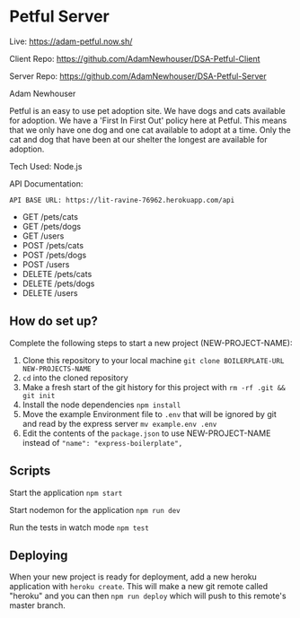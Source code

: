 # Petful Server

Live: https://adam-petful.now.sh/

Client Repo: https://github.com/AdamNewhouser/DSA-Petful-Client

Server Repo: https://github.com/AdamNewhouser/DSA-Petful-Server

Adam Newhouser

Petful is an easy to use pet adoption site. We have dogs and cats available for adoption. We have a 'First In First Out' policy here at Petful. This means that we only have one dog and one cat available to adopt at a time. Only the cat and dog that have been at our shelter the longest are available for adoption.

Tech Used: Node.js

API Documentation:

    API BASE URL: https://lit-ravine-76962.herokuapp.com/api

- GET /pets/cats
- GET /pets/dogs
- GET /users
- POST /pets/cats
- POST /pets/dogs
- POST /users
- DELETE /pets/cats
- DELETE /pets/dogs
- DELETE /users



## How do set up?

Complete the following steps to start a new project (NEW-PROJECT-NAME):

1. Clone this repository to your local machine `git clone BOILERPLATE-URL NEW-PROJECTS-NAME`
2. `cd` into the cloned repository
3. Make a fresh start of the git history for this project with `rm -rf .git && git init`
4. Install the node dependencies `npm install`
5. Move the example Environment file to `.env` that will be ignored by git and read by the express server `mv example.env .env`
6. Edit the contents of the `package.json` to use NEW-PROJECT-NAME instead of `"name": "express-boilerplate",`

## Scripts

Start the application `npm start`

Start nodemon for the application `npm run dev`

Run the tests in watch mode `npm test`

## Deploying

When your new project is ready for deployment, add a new heroku application with `heroku create`. This will make a new git remote called "heroku" and you can then `npm run deploy` which will push to this remote's master branch.
